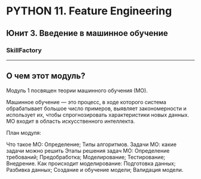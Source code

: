 # PYTHON 11. Feature Engineering
## Юнит 3. Введение в машинное обучение
### SkillFactory
---

## О чем этот модуль?
Модуль 1 посвящен теории машинного обучения (МО).


Машинное обучение — это процесс, в ходе которого система обрабатывает большое число примеров, выявляет закономерности и использует их, чтобы спрогнозировать характеристики новых данных. МО входит в область искусственного интеллекта.

План модуля:

Что такое МО:
Определение;
Типы алгоритмов.
Задачи МО: какие задачи можно решить
Этапы решения задач МО:
Определение требований;
Предобработка;
Моделирование;
Тестирование;
Внедрение.
Как происходит моделирование:
Подготовка данных;
Разбивка данных;
Создание и обучение модели;
Валидация модели.